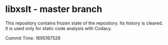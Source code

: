 # libxslt - master branch

This repository contains frozen state of the repository.
Its history is cleared. It is used only for static code
analysis with Codacy.

Commit Time: 1695167526